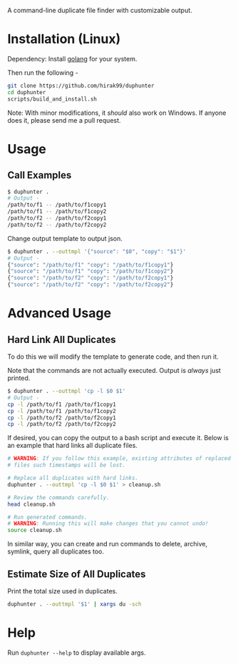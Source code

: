 A command-line duplicate file finder with customizable output.

# Installation (Linux)

Dependency: Install [golang](https://go.dev/doc/install) for your system.

Then run the following -

```bash
git clone https://github.com/hirak99/duphunter
cd duphunter
scripts/build_and_install.sh
```

Note: With minor modifications, it *should* also work on Windows. If anyone does
it, please send me a pull request.

# Usage

## Call Examples
```bash
$ duphunter .
# Output -
/path/to/f1 -- /path/to/f1copy1
/path/to/f1 -- /path/to/f1copy2
/path/to/f2 -- /path/to/f2copy1
/path/to/f2 -- /path/to/f2copy2
```

Change output template to output json.
```bash
$ duphunter . --outtmpl '{"source": "$0", "copy": "$1"}'
# Output -
{"source": "/path/to/f1" "copy": "/path/to/f1copy1"}
{"source": "/path/to/f1" "copy": "/path/to/f1copy2"}
{"source": "/path/to/f2" "copy": "/path/to/f2copy1"}
{"source": "/path/to/f2" "copy": "/path/to/f2copy2"}
```

# Advanced Usage
## Hard Link All Duplicates
To do this we will modify the template to generate code, and then run it.

Note that the commands are not actually executed. Output is *always* just
printed.

```bash
$ duphunter . --outtmpl 'cp -l $0 $1'
# Output -
cp -l /path/to/f1 /path/to/f1copy1
cp -l /path/to/f1 /path/to/f1copy2
cp -l /path/to/f2 /path/to/f2copy1
cp -l /path/to/f2 /path/to/f2copy2
```
If desired, you can copy the output to a bash script and execute it. Below is an
example that hard links all duplicate files.

```bash
# WARNING: If you follow this example, existing attributes of replaced
# files such timestamps will be lost.

# Replace all duplicates with hard links.
duphunter . --outtmpl 'cp -l $0 $1' > cleanup.sh

# Review the commands carefully.
head cleanup.sh

# Run generated commands.
# WARNING: Running this will make changes that you cannot undo!
source cleanup.sh
```

In similar way, you can create and run commands to delete, archive, symlink, query all duplicates too.

## Estimate Size of All Duplicates

Print the total size used in duplicates.

```bash
duphunter . --outtmpl '$1' | xargs du -sch
```

# Help

Run `duphunter --help` to display available args.
